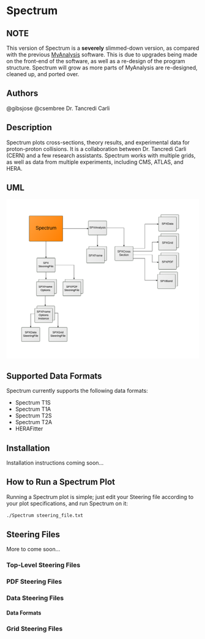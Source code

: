 # Spectrum

## NOTE
This version of Spectrum is a **severely** slimmed-down version, as compared with the previous [MyAnalysis](http://www.github.com/gibsjose/MyAnalysis) software. This is due to upgrades being made on the front-end of the software, as well as a re-design of the program structure. Spectrum will grow as more parts of MyAnalysis are re-designed, cleaned up, and ported over.
 
## Authors
@gibsjose @csembree Dr. Tancredi Carli

## Description
Spectrum plots cross-sections, theory results, and experimental data for proton-proton collisions. It is a collaboration between Dr. Tancredi Carli (CERN) and a few research assistants. Spectrum works with multiple grids, as well as data from multiple experiments, including CMS, ATLAS, and HERA.

## UML
![Top Level UML](uml/top_level_uml.png)

## Supported Data Formats
Spectrum currently supports the following data formats:
* Spectrum T1S
* Spectrum T1A
* Spectrum T2S
* Spectrum T2A
* HERAFitter

## Installation 
Installation instructions coming soon...

## How to Run a Spectrum Plot
Running a Spectrum plot is simple; just edit your Steering file according to your plot specifications, and run Spectrum on it:

```bash
./Spectrum steering_file.txt
```

## Steering Files
More to come soon...

### Top-Level Steering Files

### PDF Steering Files

### Data Steering Files
#### Data Formats

### Grid Steering Files
